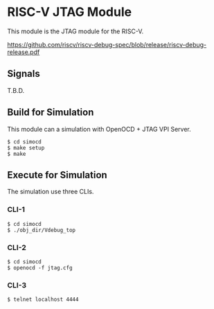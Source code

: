 # RISC-V JTAG Module

This module is the JTAG module for the RISC-V.

https://github.com/riscv/riscv-debug-spec/blob/release/riscv-debug-release.pdf

## Signals

T.B.D.

## Build for Simulation

This module can a simulation with OpenOCD + JTAG VPI Server.

```
$ cd simocd
$ make setup
$ make
```

## Execute for Simulation

The simulation use three CLIs.

### CLI-1

```
$ cd simocd
$ ./obj_dir/Vdebug_top
```

### CLI-2

```
$ cd simocd
$ openocd -f jtag.cfg
```

### CLI-3

```
$ telnet localhost 4444
```
